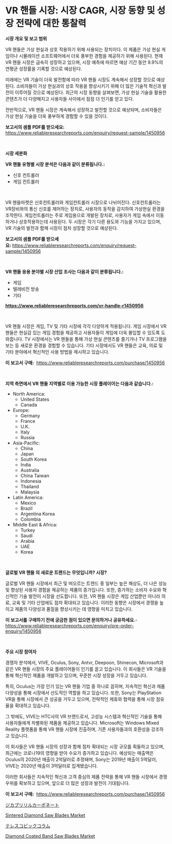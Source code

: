 <p><h1>VR 핸들 시장: 시장 CAGR, 시장 동향 및 성장 전략에 대한 통찰력</h1></p><p><strong>시장 개요 및 보고 범위</strong></p>
<p><p>VR 핸들은 가상 현실과 상호 작용하기 위해 사용되는 장치이다. 이 제품은 가상 현실 게임이나 시뮬레이션 소프트웨어에서 더욱 풍부한 경험을 제공하기 위해 사용된다. 현재 VR 핸들 시장은 급속히 성장하고 있으며, 시장 예측에 따르면 예상 기간 동안 9.9%의 연평균 성장률을 기록할 것으로 예상된다.</p><p>미래에는 VR 기술이 더욱 발전함에 따라 VR 핸들 시장도 계속해서 성장할 것으로 예상된다. 소비자들이 가상 현실과의 상호 작용을 향상시키기 위해 더 많은 기술적 혁신과 발전이 이루어질 것으로 예상된다. 최근의 시장 동향을 살펴보면, 가상 현실 기술을 활용한 콘텐츠가 더 다양해지고 사용자들 사이에서 점점 더 인기를 얻고 있다.</p><p>전반적으로, VR 핸들 시장은 계속해서 성장하고 발전할 것으로 예상되며, 소비자들은 가상 현실 기술을 더욱 풍부하게 경험할 수 있을 것이다.</p></p>
<p><strong>보고서의 샘플 PDF를 받으세요:</strong> <a href="https://www.reliableresearchreports.com/enquiry/request-sample/1450956">https://www.reliableresearchreports.com/enquiry/request-sample/1450956</a></p>
<p>&nbsp;</p>
<p><strong>시장 세분화</strong></p>
<p><strong>VR 핸들 유형별 시장 분석은 다음과 같이 분류됩니다.:</strong></p>
<p><ul><li>신호 컨트롤러</li><li>게임 컨트롤러</li></ul></p>
<p>&nbsp;</p>
<p><p>VR 핸들마켓은 신호컨트롤러와 게임컨트롤러 시장으로 나뉘어진다. 신호컨트롤러는 VR장비와의 통신 신호를 제어하는 장치로, 사용자의 동작을 감지하여 가상현실 환경을 조작한다. 게임컨트롤러는 주로 게임용으로 개발된 장치로, 사용자가 게임 속에서 이동하거나 상호작용하는데 사용된다. 두 시장은 각기 다른 용도와 기능을 가지고 있으며, VR 기술의 발전과 함께 시장이 점차 성장할 것으로 예상된다.</p></p>
<p><strong>보고서의 샘플 PDF를 받으세요:</strong>&nbsp;<a href="https://www.reliableresearchreports.com/enquiry/request-sample/1450956">https://www.reliableresearchreports.com/enquiry/request-sample/1450956</a></p>
<p>&nbsp;</p>
<p><strong> VR 핸들 응용 분야별 시장 산업 조사는 다음과 같이 분류됩니다.:</strong></p>
<p><ul><li>게임</li><li>텔레비전 방송</li><li>기타</li></ul></p>
<p><strong><a href="https://www.reliableresearchreports.com/vr-handle-r1450956">https://www.reliableresearchreports.com/vr-handle-r1450956</a></strong></p>
<p>&nbsp;</p>
<p><p>VR 핸들 시장은 게임, TV 및 기타 시장에 각각 다양하게 적용됩니다. 게임 시장에서 VR 핸들은 현실감 있는 게임 경험을 제공하고 사용자들이 게임에 더욱 몰입할 수 있도록 도와줍니다. TV 시장에서는 VR 핸들을 통해 가상 현실 콘텐츠를 즐기거나 TV 프로그램을 보는 등 새로운 환경을 경험할 수 있습니다. 기타 시장에서도 VR 핸들은 교육, 의료 및 기타 분야에서 혁신적인 사용 방법을 제시하고 있습니다.</p></p>
<p><strong>이 보고서 구매:</strong>&nbsp; <a href="https://www.reliableresearchreports.com/purchase/1450956">https://www.reliableresearchreports.com/purchase/1450956</a></p>
<p>&nbsp;</p>
<p><strong>지역 측면에서 VR 핸들 지역별로 이용 가능한 시장 플레이어는 다음과 같습니다.:</strong></p>
<p><ul>
    <li>
        North America:
        <ul>
            <li>United States</li>
            <li>Canada</li>
        </ul>
    </li>
    <li>
        Europe:
        <ul>
            <li>Germany</li>
            <li>France</li>
            <li>U.K.</li>
            <li>Italy</li>
            <li>Russia</li>
        </ul>
    </li>
    <li>
        Asia-Pacific:
        <ul>
            <li>China</li>
            <li>Japan</li>
            <li>South Korea</li>
            <li>India</li>
            <li>Australia</li>
            <li>China Taiwan</li>
            <li>Indonesia</li>
            <li>Thailand</li>
            <li>Malaysia</li>
        </ul>
    </li>
    <li>
        Latin America:
        <ul>
            <li>Mexico</li>
            <li>Brazil</li>
            <li>Argentina Korea</li>
            <li>Colombia</li>
        </ul>
    </li>
    <li>
        Middle East & Africa:
        <ul>
            <li>Turkey</li>
            <li>Saudi</li>
            <li>Arabia</li>
            <li>UAE</li>
            <li>Korea</li>
        </ul>
    </li>
    </ul></p>
<p>&nbsp;</p>
<p><strong>글로벌 VR 핸들 의 새로운 트렌드는 무엇입니까? 시장?</strong></p>
<p><p>글로벌 VR 핸들 시장에서 최근 및 떠오르는 트렌드 중 일부는 높은 해상도, 더 나은 성능 및 향상된 사용자 경험을 제공하는 제품의 증가입니다. 또한, 증가하는 소비자 수요와 혁신적인 기술 발전이 시장을 선도합니다. 또한, VR 핸들 시장은 게임 산업뿐만 아니라 의료, 교육 및 기타 산업에도 점차 확대되고 있습니다. 이러한 동향은 시장에서 경쟁을 높이고 제품의 다양성과 품질을 향상시키는 데 영향을 미치고 있습니다.</p></p>
<p><strong>이 보고서를 구매하기 전에 궁금한 점이 있으면 문의하거나 공유하세요.</strong>- <a href="https://www.reliableresearchreports.com/enquiry/pre-order-enquiry/1450956">https://www.reliableresearchreports.com/enquiry/pre-order-enquiry/1450956</a></p>
<p>&nbsp;</p>
<p><strong>주요 시장 참여자</strong></p>
<p><p>경쟁자 분석에서, VIVE, Oculus, Sony, Antvr, Deepoon, Shinecon, Microsoft과 같은 VR 핸들 시장의 주요 플레이어들이 인기를 끌고 있습니다. 이 회사들은 VR 기술을 통해 혁신적인 제품을 개발하고 있으며, 꾸준한 시장 성장을 거두고 있습니다.</p><p>특히, Oculus는 가장 인기 있는 VR 핸들 기업 중 하나로 꼽히며, 지속적인 혁신과 제품 다양성을 통해 시장에서 선도적인 역할을 하고 있습니다. 또한, Sony는 PlayStation VR을 통해 시장에서 큰 성공을 거두고 있으며, 전략적인 제휴와 협력을 통해 시장 점유율을 확대하고 있습니다.</p><p>그 밖에도, VIVE는 HTC사의 VR 브랜드로서, 고성능 시스템과 혁신적인 기술을 통해 사용자들에게 차별화된 제품을 제공하고 있습니다. Microsoft는 Windows Mixed Reality 플랫폼을 통해 VR 핸들 시장에 진출하며, 기존 사용자들과의 호환성을 강조하고 있습니다.</p><p>이 회사들은 VR 핸들 시장의 성장과 함께 점차 확대되는 시장 규모를 획들하고 있으며, 최근에는 코로나19의 영향을 받아 수요가 증가하고 있습니다. 예상되는 매출액은 Oculus의 2020년 매출이 2억달러로 추정돼며, Sony는 2019년 매출이 5억달러, VIVE는 2020년 매출이 3억달러로 집계됐습니다.</p><p>이러한 회사들은 지속적인 혁신과 고객 중심의 제품 전략을 통해 VR 핸들 시장에서 경쟁우위를 확보하고 있으며, 앞으로 더 많은 성장과 발전이 기대됩니다.</p></p>
<p><strong>이 보고서 구매:</strong>&nbsp;&nbsp;<a href="https://www.reliableresearchreports.com/purchase/1450956">https://www.reliableresearchreports.com/purchase/1450956</a></p>
<p><p><a href="https://medium.com/@krishnajlhre/%E3%82%B8%E3%83%A3%E3%83%91%E3%83%B3%E5%B8%82%E5%A0%B4%E3%81%AF-%E5%B8%82%E5%A0%B4%E3%82%B7%E3%82%A7%E3%82%A2-%E3%82%B5%E3%82%A4%E3%82%BA-%E3%81%8A%E3%82%88%E3%81%B32031%E5%B9%B4%E3%81%BE%E3%81%A7%E3%81%AE%E4%BA%88%E6%B8%AC%E3%81%AB%E7%84%A6%E7%82%B9%E3%82%92%E5%BD%93%E3%81%A6%E3%81%A6%E3%81%84%E3%81%BE%E3%81%99-70fbb688ff53">ジカプリリルカーボネート</a></p><p><a href="https://github.com/seekum/Market-Research-Report-List-2/blob/main/sintered-diamond-saw-blades-market.md">Sintered Diamond Saw Blades Market</a></p><p><a href="https://medium.com/@teridactyl90/%E6%9C%9B%E9%81%A0%E9%8F%A1%E5%BC%8F%E3%82%B3%E3%83%A9%E3%83%A0%E5%B8%82%E5%A0%B4%E3%81%AE%E5%B1%95%E6%9C%9B-%E6%A5%AD%E7%95%8C%E6%A6%82%E8%A6%81%E3%81%A8%E4%BA%88%E6%B8%AC-2024%E5%B9%B4%E3%81%8B%E3%82%892031%E5%B9%B4-7ad4c9ff4b92">テレスコピックコラム</a></p><p><a href="https://github.com/nancykennedykellievqfqt2/Market-Research-Report-List-2/blob/main/diamond-coated-band-saw-blades-market.md">Diamond Coated Band Saw Blades Market</a></p></p>